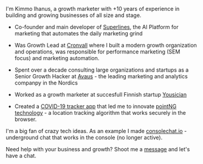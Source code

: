 I'm Kimmo Ihanus, a growth marketer with +10 years of experience in building and growing businesses of all size and stage.

- Co-founder and main developer of [Superlines](httsp://www.superlines.io), the AI Platform for marketing that automates the daily marketing grind

- Was Growth Lead at [Cronvall](https://www.cronvall.com) where I built a modern growth organization and operations, was responsible for performance marketing (SEM focus) and marketing automation.

- Spent over a decade consulting large organizations and startups as a Senior Growth Hacker at [Avaus](https://www.avaus.com) - the leading marketing and analytics companpy in the Nordics

- Worked as a growth marketer at succesfull Finnish startup [Yousician](https://www.yousician.com)

- Created a [COVID-19 tracker app](https://www.youtube.com/watch?v=wdVjZzIqaB0) that led me to innovate [pointNG technology](https://pointng.io) - a location tracking algorithm that works securely in the browser.

I'm a big fan of crazy tech ideas. As an example I made [consolechat.io](https://eloquent-fermat-e14224.netlify.app/) - underground chat that works in the console (no longer active).

Need help with your business and growth? Shoot me a [message](mailto:kimmo@superlines.io) and let's have a chat.